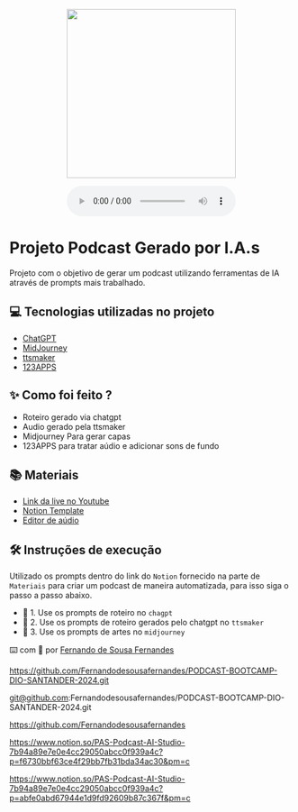 <p align="center">
<img 
    src="./ativos/capa.png"
    width="300"
/>
</p>


<div align="center">
    <audio src="output/podcast_editado.MP3" controls title="Podcast editado"></audio>
</div>

# Projeto Podcast Gerado por I.A.s

Projeto com o objetivo de gerar um podcast utilizando ferramentas de IA através de prompts mais trabalhado.

## 💻 Tecnologias utilizadas no projeto

- [ChatGPT](https://chat.openai.com/) 
- [MidJourney](https://www.midjourney.com/app/)
- [ttsmaker](https://ttsmaker.com/br)
- [123APPS](https://online-video-cutter.com/)

## ✨ Como foi feito ?

- Roteiro gerado via chatgpt
- Audio gerado pela ttsmaker
- Midjourney Para gerar capas
- 123APPS para tratar aúdio e adicionar sons de fundo

## 📚 Materiais

- [Link da live no Youtube](https://www.youtube.com)
- [Notion Template](https://helpful-jump-17b.notion.site/PAS-Podcast-AI-Studio-210489e15d7a4a73b743bb159e45d06f?pvs=4)
- [Editor de aúdio](https://online-video-cutter.com/)


## 🛠️ Instruções de execução

Utilizado os prompts dentro do link do `Notion` fornecido na parte de `Materiais` para criar um podcast de maneira automatizada, para isso siga o passo a passo abaixo.

- 🤖 1. Use os prompts de roteiro no `chagpt`
- 🤖 2. Use os prompts de roteiro gerados pelo chatgpt no  `ttsmaker`
- 🤖 3. Use os prompts de artes no `midjourney`


⌨️ com 💜 por [Fernando de Sousa Fernandes](https://github.com/Fernandodesousafernandes)



https://github.com/Fernandodesousafernandes/PODCAST-BOOTCAMP-DIO-SANTANDER-2024.git

git@github.com:Fernandodesousafernandes/PODCAST-BOOTCAMP-DIO-SANTANDER-2024.git

https://github.com/Fernandodesousafernandes

https://www.notion.so/PAS-Podcast-AI-Studio-7b94a89e7e0e4cc29050abcc0f939a4c?p=f6730bbf63ce4f29bb7fb31bda34ac30&pm=c

https://www.notion.so/PAS-Podcast-AI-Studio-7b94a89e7e0e4cc29050abcc0f939a4c?p=abfe0abd67944e1d9fd92609b87c367f&pm=c

